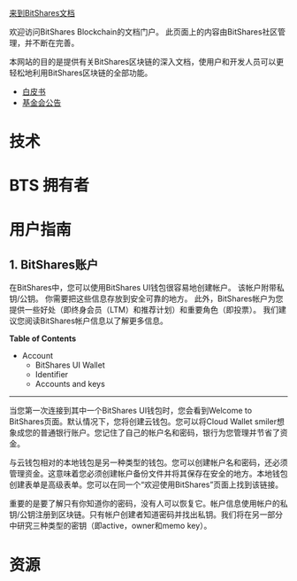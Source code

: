 
[来到BitShares文档](https://docs.bitshares.org/)

欢迎访问BitShares Blockchain的文档门户。 此页面上的内容由BitShares社区管理，并不断在完善。

本网站的目的是提供有关BitShares区块链的深入文档，使用户和开发人员可以更轻松地利用BitShares区块链的全部功能。

* [白皮书](https://github.com/bitshares-foundation/bitshares.foundation/blob/master/download/articles/BitSharesBlockchain.pdf)
* [基金会公告](http://www.bitshares.foundation/)


# 技术




# BTS 拥有者




# 用户指南

## 1. BitShares账户

在BitShares中，您可以使用BitShares UI钱包很容易地创建帐户。 该帐户附带私钥/公钥。 你需要把这些信息存放到安全可靠的地方。 此外，BitShares帐户为您提供一些好处（即终身会员（LTM）和推荐计划）和重要角色（即投票）。 我们建议您阅读BitShares帐户信息以了解更多信息。

**Table of Contents**

* Account
    * BitShares UI Wallet
    * Identifier
    * Accounts and keys

----------------------

当您第一次连接到其中一个BitShares UI钱包时，您会看到Welcome to BitShares页面。默认情况下，您将创建云钱包。您可以将Cloud Wallet smiler想象成您的普通银行账户。您记住了自己的帐户名和密码，银行为您管理并节省了资金。

与云钱包相对的本地钱包是另一种类型的钱包。您可以创建帐户名和密码，还必须管理资金。这意味着您必须创建帐户备份文件并将其保存在安全的地方。本地钱包创建表单是高级表单。您可以在同一个“欢迎使用BitShares”页面上找到该链接。

重要的是要了解只有你知道你的密码，没有人可以恢复它。帐户信息使用帐户的私钥/公钥注册到区块链。只有帐户创建者知道密码并找出私钥。我们将在另一部分中研究三种类型的密钥（即active，owner和memo key）。


# 资源